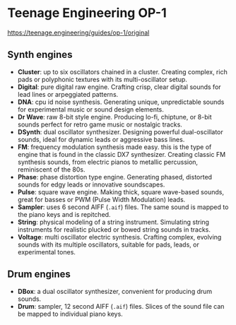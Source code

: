 # Teenage Engineering OP-1

https://teenage.engineering/guides/op-1/original

## Synth engines

- **Cluster**: up to six oscillators chained in a cluster. Creating complex, rich pads or polyphonic textures with its multi-oscillator setup.
- **Digital**: pure digital raw engine. Crafting crisp, clear digital sounds for lead lines or arpeggiated patterns.
- **DNA**: cpu id noise synthesis. Generating unique, unpredictable sounds for experimental music or sound design elements.
- **Dr Wave**: raw 8-bit style engine. Producing lo-fi, chiptune, or 8-bit sounds perfect for retro game music or nostalgic tracks.
- **DSynth**: dual oscillator synthesizer. Designing powerful dual-oscillator sounds, ideal for dynamic leads or aggressive bass lines.
- **FM**: frequency modulation synthesis made easy. this is the type of engine that is found in the classic DX7 synthesizer. Creating classic FM synthesis sounds, from electric pianos to metallic percussion, reminiscent of the 80s.
- **Phase**: phase distortion type engine. Generating phased, distorted sounds for edgy leads or innovative soundscapes.
- **Pulse**: square wave engine. Making thick, square wave-based sounds, great for basses or PWM (Pulse Width Modulation) leads.
- **Sampler**: uses 6 second AIFF (`.aif`) files. The same sound is mapped to the piano keys and is repitched.
- **String**: physical modeling of a string instrument. Simulating string instruments for realistic plucked or bowed string sounds in tracks.
- **Voltage**: multi oscillator electric synthesis. Crafting complex, evolving sounds with its multiple oscillators, suitable for pads, leads, or experimental tones.

## Drum engines

- **DBox**: a dual oscillator synthesizer, convenient for producing drum sounds.
- **Drum**: sampler, 12 second AIFF (`.aif`) files. Slices of the sound file can be mapped to individual piano keys.
